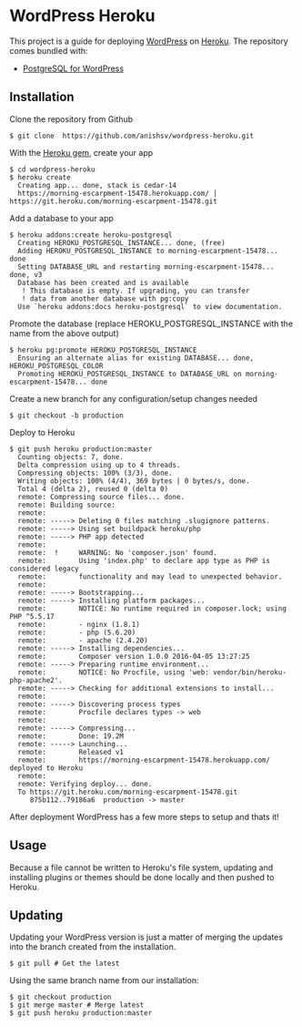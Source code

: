 # WordPress Heroku

This project is a guide for deploying [WordPress](http://wordpress.org/) on [Heroku](http://www.heroku.com/). The repository comes bundled with:
* [PostgreSQL for WordPress](http://wordpress.org/extend/plugins/postgresql-for-wordpress/)

## Installation

Clone the repository from Github

    $ git clone  https://github.com/anishsv/wordpress-heroku.git

With the [Heroku gem](http://devcenter.heroku.com/articles/heroku-command), create your app

    $ cd wordpress-heroku
    $ heroku create
      Creating app... done, stack is cedar-14
      https://morning-escarpment-15478.herokuapp.com/ | https://git.heroku.com/morning-escarpment-15478.git

Add a database to your app

    $ heroku addons:create heroku-postgresql
      Creating HEROKU_POSTGRESQL_INSTANCE... done, (free)
      Adding HEROKU_POSTGRESQL_INSTANCE to morning-escarpment-15478... done
      Setting DATABASE_URL and restarting morning-escarpment-15478... done, v3
      Database has been created and is available
       ! This database is empty. If upgrading, you can transfer
       ! data from another database with pg:copy
      Use `heroku addons:docs heroku-postgresql` to view documentation.

Promote the database (replace HEROKU_POSTGRESQL_INSTANCE with the name from the above output)

    $ heroku pg:promote HEROKU_POSTGRESQL_INSTANCE
      Ensuring an alternate alias for existing DATABASE... done, HEROKU_POSTGRESQL_COLOR
      Promoting HEROKU_POSTGRESQL_INSTANCE to DATABASE_URL on morning-escarpment-15478... done

Create a new branch for any configuration/setup changes needed

    $ git checkout -b production

Deploy to Heroku

    $ git push heroku production:master
      Counting objects: 7, done.
      Delta compression using up to 4 threads.
      Compressing objects: 100% (3/3), done.
      Writing objects: 100% (4/4), 369 bytes | 0 bytes/s, done.
      Total 4 (delta 2), reused 0 (delta 0)
      remote: Compressing source files... done.
      remote: Building source:
      remote:
      remote: -----> Deleting 0 files matching .slugignore patterns.
      remote: -----> Using set buildpack heroku/php
      remote: -----> PHP app detected
      remote:
      remote:  !     WARNING: No 'composer.json' found.
      remote:        Using 'index.php' to declare app type as PHP is considered legacy
      remote:        functionality and may lead to unexpected behavior.
      remote:
      remote: -----> Bootstrapping...
      remote: -----> Installing platform packages...
      remote:        NOTICE: No runtime required in composer.lock; using PHP ^5.5.17
      remote:        - nginx (1.8.1)
      remote:        - php (5.6.20)
      remote:        - apache (2.4.20)
      remote: -----> Installing dependencies...
      remote:        Composer version 1.0.0 2016-04-05 13:27:25
      remote: -----> Preparing runtime environment...
      remote:        NOTICE: No Procfile, using 'web: vendor/bin/heroku-php-apache2'.
      remote: -----> Checking for additional extensions to install...
      remote:
      remote: -----> Discovering process types
      remote:        Procfile declares types -> web
      remote:
      remote: -----> Compressing...
      remote:        Done: 19.2M
      remote: -----> Launching...
      remote:        Released v1
      remote:        https://morning-escarpment-15478.herokuapp.com/ deployed to Heroku
      remote:
      remote: Verifying deploy... done.
      To https://git.heroku.com/morning-escarpment-15478.git
         875b112..79186a6  production -> master

After deployment WordPress has a few more steps to setup and thats it!

## Usage

Because a file cannot be written to Heroku's file system, updating and installing plugins or themes should be done locally and then pushed to Heroku.

## Updating

Updating your WordPress version is just a matter of merging the updates into
the branch created from the installation.

    $ git pull # Get the latest

Using the same branch name from our installation:

    $ git checkout production
    $ git merge master # Merge latest
    $ git push heroku production:master


